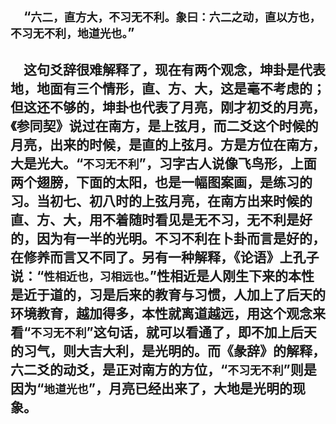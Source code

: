 &emsp;“``六二，直方大，不习无不利。象曰：六二之动，直以方也，不习无不利，地道光也。``”
---
&emsp;这句爻辞很难解释了，现在有两个观念，坤卦是代表地，地面有三个情形，直、方、大，这是毫不考虑的；但这还不够的，坤卦也代表了月亮，刚才初爻的月亮，《参同契》说过在南方，是上弦月，而二爻这个时候的月亮，出来的时候，是直的上弦月。方是方位在南方，大是光大。“``不习无不利``”，习字古人说像飞鸟形，上面两个翅膀，下面的太阳，也是一幅图案画，是练习的习。当初七、初八时的上弦月亮，在南方出来时候的直、方、大，用不着随时看见是无不习，无不利是好的，因为有一半的光明。不习不利在卜卦而言是好的，在修养而言又不同了。另有一种解释，《论语》上孔子说：“``性相近也，习相远也。``”性相近是人刚生下来的本性是近于道的，习是后来的教育与习惯，人加上了后天的环境教育，越加得多，本性就离道越远，用这个观念来看“``不习无不利``”这句话，就可以看通了，即不加上后天的习气，则大吉大利，是光明的。而《彖辞》的解释，六二爻的动爻，是正对南方的方位，“``不习无不利``”则是因为“``地道光也``”，月亮已经出来了，大地是光明的现象。
---
